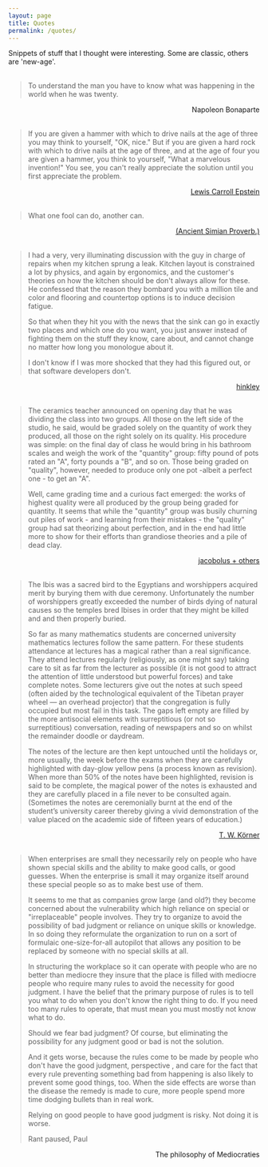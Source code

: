 ```yaml
---
layout: page
title: Quotes
permalink: /quotes/
---
```


Snippets of stuff that I thought were interesting. Some are classic, others are 'new-age'.
<br><br>

> To understand the man you have to know what 
> was happening in the world when he was twenty.  
<div style="text-align: right">Napoleon Bonaparte<br><br></div>  
  

> If you are given a hammer with which to drive nails
> at the age of three you may think to yourself, "OK,
> nice." But if you are given a hard rock with which to
> drive nails at the age of three, and at the age of four
> you are given a hammer, you think to yourself, "What
> a marvelous invention!" You see, you can't really
> appreciate the solution until you first appreciate the
>problem.
<div style="text-align: right"><a href="https://www.google.com/search?q=thinking+physics">Lewis Carroll Epstein</a><br><br></div>   
  
> What one fool can do, another can.
<div style="text-align: right"><a href="http://www.gutenberg.org/ebooks/33283">(Ancient Simian Proverb.)</a><br><br></div>  

> I had a very, very illuminating discussion with the guy in charge of repairs when my kitchen sprung a leak.
> Kitchen layout is constrained a lot by physics, and again by ergonomics, and the customer's theories on how the kitchen should be don't always allow for these. He confessed that the reason they bombard you with a million tile and color and flooring and countertop options is to induce decision fatigue.
> 
> So that when they hit you with the news that the sink can go in exactly two places and which one do you want, you just answer instead of fighting them on the stuff they know, care about, and cannot change no matter how long you monologue about it.
> 
> I don't know if I was more shocked that they had this figured out, or that software developers don't.
<div style="text-align: right"><a href="https://news.ycombinator.com/item?id=22487209">hinkley</a><br><br></div>

> The ceramics teacher announced on opening day that he was dividing the class into two groups. All those on the left side of the studio, he said, would be graded solely on the quantity of work they produced, all those on the right solely on its quality. His procedure was simple: on the final day of class he would bring in his bathroom scales and weigh the work of the "quantity" group: fifty pound of pots rated an "A", forty pounds a "B", and so on. Those being graded on "quality", however, needed to produce only one pot -albeit a perfect one - to get an "A". 
> 
> Well, came grading time and a curious fact emerged: the works of highest quality were all produced by the group being graded for quantity. It seems that while the "quantity" group was busily churning out piles of work - and learning from their mistakes - the "quality" group had sat theorizing about perfection, and in the end had little more to show for their efforts than grandiose theories and a pile of dead clay.
<div style="text-align: right"><a href="https://news.ycombinator.com/item?id=19956768">jacobolus + others</a><br><br></div>

> The Ibis was a sacred bird to the Egyptians and worshippers acquired
merit by burying them with due ceremony. Unfortunately the number of
worshippers greatly exceeded the number of birds dying of natural causes
so the temples bred Ibises in order that they might be killed and and then
properly buried.
>
>So far as many mathematics students are concerned university mathematics lectures follow the same pattern. For these students attendance at
lectures has a magical rather than a real significance. They attend lectures
regularly (religiously, as one might say) taking care to sit as far from the
lecturer as possible (it is not good to attract the attention of little understood but powerful forces) and take complete notes. Some lecturers give out the notes at such speed (often aided by the technological equivalent of the
Tibetan prayer wheel — an overhead projector) that the congregation is fully
occupied but most fail in this task. The gaps left empty are filled by the more
antisocial elements with surreptitious (or not so surreptitious) conversation, reading of newspapers and so on whilst the remainder doodle or daydream.
>
> The notes of the lecture are then kept untouched until the holidays or, more
usually, the week before the exams when they are carefully highlighted with
day-glow yellow pens (a process known as revision). When more than 50% of
the notes have been highlighted, revision is said to be complete, the magical
power of the notes is exhausted and they are carefully placed in a file never
to be consulted again. (Sometimes the notes are ceremonially burnt at the
end of the student’s university career thereby giving a vivid demonstration
of the value placed on the academic side of fifteen years of education.)
<div style="text-align: right"><a href="https://www.dpmms.cam.ac.uk/~twk/Lecture.pdf">T. W. Körner</a><br><br></div>


>When enterprises are small they necessarily rely on people who have shown special skills and the ability to make good calls, or good guesses.  When the enterprise is small it may organize itself around these special people so as to make best use of them.
>
>It seems to me that as companies grow large (and old?) they become concerned about the vulnerability which high reliance on special or "irreplaceable"  people involves.  They try to organize to avoid the possibility of bad judgment or reliance on unique skills or knowledge.  In so doing they reformulate the organization to run on a sort of formulaic one-size-for-all autopilot that allows any position to be replaced by someone with no special skills at all.
>
>In structuring the workplace so it can operate with people who are no better than mediocre they insure that the place is filled with mediocre people who require many rules to avoid the necessity for good judgment.  I have the belief that the primary purpose of rules is to tell you what to do when you don't know the right thing to do.  If you need too many rules to operate, that must mean you must mostly not know what to do.
>
>Should we fear bad judgment?  Of course, but eliminating the possibility for any judgment good or bad is not the solution.
>
>And it gets worse, because the rules come to be made by people who don't have the good judgment, perspective , and care for the fact that every rule preventing something bad from happening is also likely to prevent some good things, too.  When the side effects are worse than the disease the remedy is made to cure, more people spend more time dodging bullets than in real work.
>
>Relying on good people to have good judgment is risky.  Not doing it is worse.
>
>Rant paused,
>Paul
<div style="text-align: right">The philosophy of Mediocraties<br><br></div>


